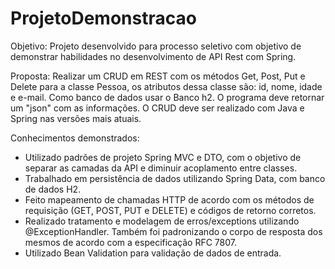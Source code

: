 # ProjetoDemonstracao

Objetivo: Projeto desenvolvido para processo seletivo com objetivo de demonstrar habilidades no desenvolvimento de API Rest com Spring.

Proposta: Realizar um CRUD em REST com os métodos Get, Post, Put e Delete para a classe Pessoa, os atributos dessa classe são: id, nome, idade e e-mail. 
Como banco de dados usar o Banco h2. O programa deve retornar um "json" com as informações.
O CRUD deve ser realizado com Java e Spring nas versões mais atuais.

Conhecimentos demonstrados:

- Utilizado padrões de projeto Spring MVC e DTO, com o objetivo de separar as camadas da API e diminuir acoplamento entre classes.
- Trabalhado em persistência de dados utilizando Spring Data, com banco de dados H2.
- Feito mapeamento de chamadas HTTP de acordo com os métodos de requisição (GET, POST, PUT e DELETE) e códigos de retorno corretos.
- Realizado tratamento e modelagem de erros/exceptions utilizando @ExceptionHandler. Também foi padronizando o corpo de resposta dos mesmos de acordo com a especificação RFC 7807.
- Utilizado Bean Validation para validação de dados de entrada.
